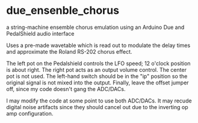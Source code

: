
# due_ensenble_chorus
a string-machine ensemble chorus emulation using an Arduino Due and PedalShield audio interface

Uses a pre-made wavetable which is read out to modulate the delay times and approximate the Roland RS-202 chorus effect.

The left pot on the Pedalshield controls the LFO speed; 12 o'clock position is about right. The right pot acts as an output volume control. The center pot is not used. The left-hand switch should be in the "ip" position so the original signal is not mixed into the output. Finally, leave the offset jumper off, since my code doesn't gang the ADC/DACs.

I may modify the code at some point to use both ADC/DACs. It may recude digital noise artifacts since they should cancel out due to the inverting op amp configuration.
